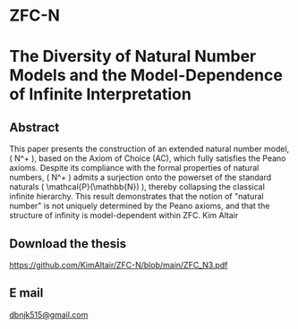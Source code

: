 # ZFC-N

# The Diversity of Natural Number Models and the Model-Dependence of Infinite Interpretation

## Abstract
This paper presents the construction of an extended natural number model, \( N^+ \), based on the Axiom of Choice (AC), which fully satisfies the Peano axioms. Despite its compliance with the formal properties of natural numbers, \( N^+ \) admits a surjection onto the powerset of the standard naturals \( \mathcal{P}(\mathbb{N}) \), thereby collapsing the classical infinite hierarchy. This result demonstrates that the notion of "natural number" is not uniquely determined by the Peano axioms, and that the structure of infinity is model-dependent within ZFC.
Kim Altair

## Download the thesis  
https://github.com/KimAltair/ZFC-N/blob/main/ZFC_N3.pdf

## E mail
dbnjk515@gmail.com
